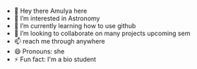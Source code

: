 - 👋 Hey there Amulya here
- 👀 I’m interested in Astronomy
- 🌱 I’m currently learning how to use github
- 💞️ I’m looking to collaborate on many projects upcoming sem
- 📫 reach me through anywhere
- 😄 Pronouns: she
- ⚡ Fun fact: I'm a bio student

<!---
AmulyaDsouza-224/AmulyaDsouza-224 is a ✨ special ✨ repository because its `README.md` (this file) appears on your GitHub profile.
You can click the Preview link to take a look at your changes.
--->
